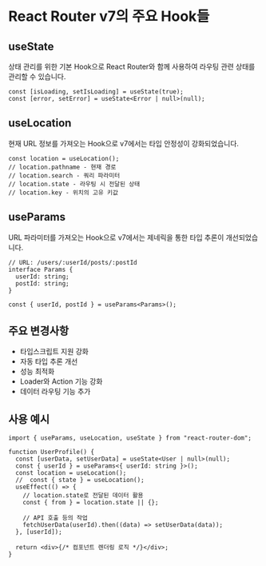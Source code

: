 # React Router v7의 주요 Hook들

## useState

상태 관리를 위한 기본 Hook으로 React Router와 함께 사용하여 라우팅 관련 상태를 관리할 수 있습니다.

```tsx
const [isLoading, setIsLoading] = useState(true);
const [error, setError] = useState<Error | null>(null);
```

## useLocation

현재 URL 정보를 가져오는 Hook으로 v7에서는 타입 안정성이 강화되었습니다.

```tsx
const location = useLocation();
// location.pathname - 현재 경로
// location.search - 쿼리 파라미터
// location.state - 라우팅 시 전달된 상태
// location.key - 위치의 고유 키값
```

## useParams

URL 파라미터를 가져오는 Hook으로 v7에서는 제네릭을 통한 타입 추론이 개선되었습니다.

```tsx
// URL: /users/:userId/posts/:postId
interface Params {
  userId: string;
  postId: string;
}

const { userId, postId } = useParams<Params>();
```

## 주요 변경사항

- 타입스크립트 지원 강화
- 자동 타입 추론 개선
- 성능 최적화
- Loader와 Action 기능 강화
- 데이터 라우팅 기능 추가

## 사용 예시

```tsx
import { useParams, useLocation, useState } from "react-router-dom";

function UserProfile() {
  const [userData, setUserData] = useState<User | null>(null);
  const { userId } = useParams<{ userId: string }>();
  const location = useLocation();
  //  const { state } = useLocation();
  useEffect(() => {
    // location.state로 전달된 데이터 활용
    const { from } = location.state || {};

    // API 호출 등의 작업
    fetchUserData(userId).then((data) => setUserData(data));
  }, [userId]);

  return <div>{/* 컴포넌트 렌더링 로직 */}</div>;
}
```
